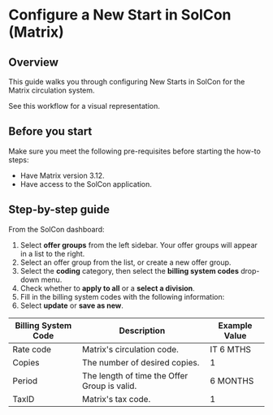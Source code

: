 
# Configure a New Start in SolCon (Matrix)

## Overview

This guide walks you through configuring New Starts in SolCon for the Matrix circulation system.

See this workflow for a visual representation.

## Before you start

Make sure you meet the following pre-requisites before starting the how-to steps:

* Have Matrix version 3.12.
* Have access to the SolCon application.

## Step-by-step guide

From the SolCon dashboard:

1. Select **offer groups** from the left sidebar. Your offer groups will appear in a list to the right.
2. Select an offer group from the list, or create a new offer group.
3. Select the **coding** category, then select the **billing system codes** drop-down menu.
4. Check whether to **apply to all** or a **select a division**.
5. Fill in the billing system codes with the following information:
6. Select **update** or **save as new**.


| Billing System Code | Description | Example Value |
|-|-|-|
| Rate code | Matrix's circulation code. | IT 6 MTHS |
| Copies | The number of desired copies. | 1 |
| Period | The length of time the Offer Group is valid. | 6 MONTHS |
| TaxID | Matrix's tax code. |1 |